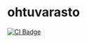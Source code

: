# ohtuvarasto

[![CI Badge](https://github.com/jakubgrad/ohtuvarasto/workflows/CI/badge.svg)](https://github.com/jakubgrad/ohtuvarasto/actions)
